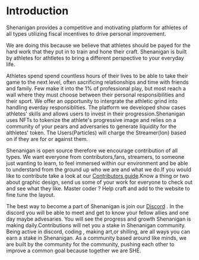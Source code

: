 # Introduction

Shenanigan provides a competitive and motivating platform for athletes of all types utilizing fiscal incentives to drive personal improvement.

We are doing this because we believe that athletes should be payed for the hard work that they put in to train and hone their craft. Shenanigan is built by athletes for athtletes to bring a different perspective to your everyday life.

Athletes spend spend countless hours of their lives to be able to take their game to the next level, often sacrificing relationships and time with friends and family. Few make it into the 1% of  professional play, but most reach a wall where they must choose between their personal responsibilities and their sport. We offer an opportunity to intergrate the athletic grind into handling everday responsiblities. The platform we developed show cases athletes' skills and allows users to invest in their progression.Shenanigan uses NFTs to tokenize the athlete's progressive image and relies on a community of your pears and adversaries to generate liquidity  for the althletes' token. The Users(Particles) will charge  the Streamer(Ion)  based on if they are for or against them.

Shenanigan is open source therefore we encourage contribution of all types. We want everyone from contributors,fans, streamers,  to someone just wanting to learn, to feel immersed within our environment and be able to understand from the ground up who we are  and what we do.If you would like to contribute take a look at our [Contributors guide](https://she.energy/wiki/contribution/ ).Know a thing or two about graphic design, send us some of your work for everyone to check out and see what they like. Master coder ? Help craft and add to the website to fine tune the layout. 

The best way to become a part of Shenanigan is join our [Discord](https://discord.gg/GNEMeP) . In the discord you will be able to meet and get to know your fellow allies and one day maybe advesaries. You will see the progress and growth Shenanigan is making daily.Contributions will net you a stake in Shenanigan community. Being active in discord, coding , making art,or shilling, are all ways you can earn a stake in Shenanigan. As a community based around like minds, we are built by the community for the community, pushing each other to improve a common goal because together we are SHE.
